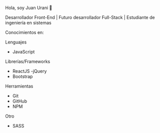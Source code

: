 Hola, soy Juan Urani 👋

Desarrollador Front-End | Futuro desarrollador Full-Stack | Estudiante de ingeniería en sistemas

Conocimientos en:

Lenguajes
- JavaScript

Librerías/Frameworks
- ReactJS
-jQuery
- Bootstrap

Herramientas
- Git
- GitHub
- NPM

Otro
- SASS

